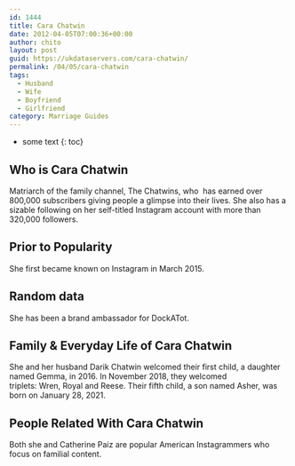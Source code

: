 ```yaml
---
id: 1444
title: Cara Chatwin
date: 2012-04-05T07:00:36+00:00
author: chito
layout: post
guid: https://ukdataservers.com/cara-chatwin/
permalink: /04/05/cara-chatwin
tags:
  - Husband
  - Wife
  - Boyfriend
  - Girlfriend
category: Marriage Guides
---
```


* some text
{: toc}


## Who is  Cara Chatwin
                  
                  
                  
Matriarch of the family channel, The Chatwins, who  has earned over 800,000 subscribers giving people a glimpse into their lives. She also has a sizable following on her self-titled Instagram account with more than 320,000 followers. 
                  
                
                
                
## Prior to Popularity 
                  
                  
                  
She first became known on Instagram in March 2015. 
                  
                
                
                
## Random data 
                  
                  
                  
She has been a brand ambassador for DockATot. 
                  
                
                
                
## Family & Everyday Life of Cara Chatwin
                  
                  
                  
She and her husband Darik Chatwin welcomed their first child, a daughter named Gemma, in 2016. In November 2018, they welcomed triplets: Wren, Royal and Reese. Their fifth child, a son named Asher, was born on January 28, 2021.
                  
                
                
                
## People Related With  Cara Chatwin
                  
                  
                  
Both she and Catherine Paiz are popular American Instagrammers who focus on familial content. 
                  
                
              
            
          
          
          
    
    
  
